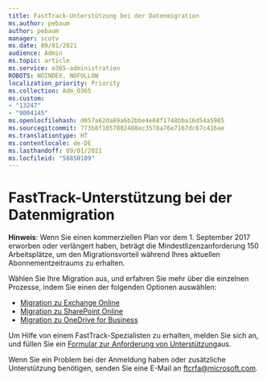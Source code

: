 ```yaml
---
title: FastTrack-Unterstützung bei der Datenmigration
ms.author: pebaum
author: pebaum
manager: scotv
ms.date: 09/01/2021
audience: Admin
ms.topic: article
ms.service: o365-administration
ROBOTS: NOINDEX, NOFOLLOW
localization_priority: Priority
ms.collection: Adm_O365
ms.custom:
- "13247"
- "9004145"
ms.openlocfilehash: d057a62da89a6b2bbe4e68f1748bba16d54a5985
ms.sourcegitcommit: 773b8f1057882488ec3578a76e7167dc67c416ae
ms.translationtype: HT
ms.contentlocale: de-DE
ms.lasthandoff: 09/01/2021
ms.locfileid: "58850109"
---
```

# <a name="fasttrack-assistance-with-data-migration"></a>FastTrack-Unterstützung bei der Datenmigration

**Hinweis**: Wenn Sie einen kommerziellen Plan vor dem 1. September 2017 erworben oder verlängert haben, beträgt die Mindestlizenzanforderung 150 Arbeitsplätze, um den Migrationsvorteil während Ihres aktuellen Abonnementzeitraums zu erhalten.

Wählen Sie Ihre Migration aus, und erfahren Sie mehr über die einzelnen Prozesse, indem Sie einen der folgenden Optionen auswählen: 

- [Migration zu Exchange Online](https://go.microsoft.com/fwlink/?linkid=2125831)
- [Migration zu SharePoint Online](https://go.microsoft.com/fwlink/?linkid=2125639)
- [Migration zu OneDrive for Business](https://go.microsoft.com/fwlink/?linkid=2125463)

Um Hilfe von einem FastTrack-Spezialisten zu erhalten, melden Sie sich an, und füllen Sie ein [Formular zur Anforderung von Unterstützung](https://go.microsoft.com/fwlink/?linkid=2125443)aus.

Wenn Sie ein Problem bei der Anmeldung haben oder zusätzliche Unterstützung benötigen, senden Sie eine E-Mail an ftcrfa@microsoft.com.